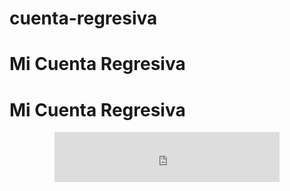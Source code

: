 # cuenta-regresiva
  <h1>Mi Cuenta Regresiva</h1>
 <!DOCTYPE html>
<html lang="es">
<head>
    <meta charset="UTF-8">
    <meta name="viewport" content="width=device-width, initial-scale=1.0">
    <title>Cuenta Regresiva</title>
</head>
<body>
    <h1>Mi Cuenta Regresiva</h1>
   <iframe id="online-alarm-kur-iframe" src="https://embed-countdown.onlinealarmkur.com/es/#2025-01-01T00:00:00@" width="360" height="80" style="display: block; margin: 0px auto; border: 0px;"></iframe>
</body>
</html>
